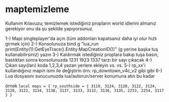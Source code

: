# maptemizleme
Kullanım Kılavuzu; temizlemek istediğiniz propların world idlerini almanız gerekiyor onu da şu şekilde yapıyorsunuz.

1-) Mapi singleplayer'da açın (tüm addonları kapatsanız daha iyi olur hızlı girmek için)
2-) Konsolunuza bind g "lua_run print(Entity(1):GetEyeTrace().Entity:MapCreationID())" (g yerine başka tuş kullanabilirsiniz) yazın
3-) Kaldırmak istediğiniz proplara bakıp tuşa basın, bastıktan sonra konsolunuzda 1231 1923 1337 tarzı bir sayı çıkacak
4-) Çıkan sayı(ları) koda 1,2,3,4 yazan yerlere ekleyin vs. vs.
5-) rp_xx'i kullandığınız mapin ismi ile değiştirin örn: rp_downtown_v4c_v2 gibi gibi
6-) Lua dosyasını sunucunuzda lua/autorun/server konumuna atın bu kadar

örnek
`
local maps = {
	rp_southside = {
		3119, 3124, 3120, 3122, 3124, 3120, 3122, 3134, 3138, 3137, 3133, 3132, 3136, 3135, 2253, 2254, 3117
	}
}
`
